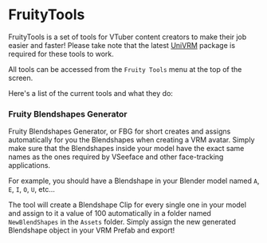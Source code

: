 
# FruityTools

FruityTools is a set of tools for VTuber content creators to make their job easier and faster! Please take note that the latest [UniVRM](https://github.com/vrm-c/UniVRM/releases/latest) package is required for these tools to work.

All tools can be accessed from the `Fruity Tools` menu at the top of the screen.

Here's a list of the current tools and what they do:

### Fruity Blendshapes Generator
Fruity Blendshapes Generator, or FBG for short creates and assigns automatically for you the Blendshapes when creating a VRM avatar. Simply make sure that the Blendshapes inside your model have the exact same names as the ones required by VSeeface and other face-tracking applications.

For example, you should have a Blendshape in your Blender model named `A`, `E`, `I`, `O`, `U`, etc...

The tool will create a Blendshape Clip for every single one in your model and assign to it a value of 100 automatically in a folder named `NewBlendShapes` in the `Assets` folder. Simply assign the new generated Blendshape object in your VRM Prefab and export!